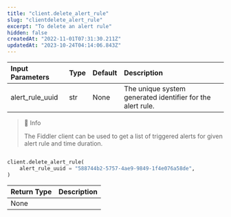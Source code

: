 ```yaml
---
title: "client.delete_alert_rule"
slug: "clientdelete_alert_rule"
excerpt: "To delete an alert rule"
hidden: false
createdAt: "2022-11-01T07:31:30.211Z"
updatedAt: "2023-10-24T04:14:06.843Z"
---
```

| Input Parameters | Type | Default | Description                                                |
| :--------------- | :--- | :------ | :--------------------------------------------------------- |
| alert_rule_uuid  | str  | None    | The unique system generated identifier for the alert rule. |

> 📘 Info
> 
> The Fiddler client can be used to get a list of triggered alerts for given alert rule and time duration.

```python Usage

client.delete_alert_rule(
    alert_rule_uuid = "588744b2-5757-4ae9-9849-1f4e076a58de",
)
```



| Return Type | Description |
| :---------- | :---------- |
| None        |             |